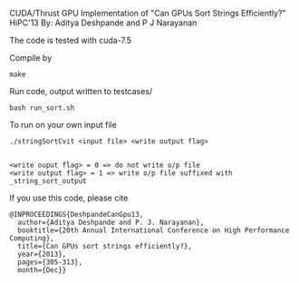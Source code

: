 CUDA/Thrust GPU Implementation of "Can GPUs Sort Strings Efficiently?" HiPC'13
By: Aditya Deshpande and P J Narayanan

The code is tested with cuda-7.5

Compile by 

```
make
```

Run code, output written to testcases/

```
bash run_sort.sh
``` 

To run on your own input file

```
./stringSortCvit <input file> <write output flag>


<write ouput flag> = 0 => do not write o/p file
<write output flag> = 1 => write o/p file suffixed with _string_sort_output
```

If you use this code, please cite                                                                   
                                                                                                    
```
@INPROCEEDINGS{DeshpandeCanGpu13, 
  author={Aditya Deshpande and P. J. Narayanan}, 
  booktitle={20th Annual International Conference on High Performance Computing}, 
  title={Can GPUs sort strings efficiently?}, 
  year={2013}, 
  pages={305-313}, 
  month={Dec}}
```
